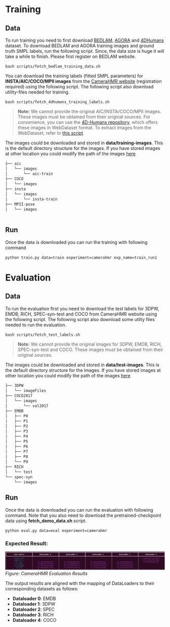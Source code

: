 # Training 

## Data
To run training you need to first download [BEDLAM](https://bedlam.is.tue.mpg.de), [AGORA](https://agora.is.tue.mpg.de) and [4DHumans](https://camerahmr.is.tue.mpg.de) dataset.
To download BEDLAM and AGORA training images and ground truth SMPL labels, run the following script. Since, the data size is huge it will take a while to finish. Please first register on BEDLAM website.

```
bash scripts/fetch_bedlam_training_data.sh
```

You can download the training labels (fitted SMPL parameters) for **INSTA/AIC/COCO/MPII images** from the [CameraHMR website](https://camerahmr.is.tue.mpg.de/index.html) (registration required) using the following script. The following script also download utility-files needed for training.

```
bash scripts/fetch_4dhumans_training_labels.sh
```

> **Note:** We cannot provide the original AIC/INSTA/COCO/MPII images. These images must be obtained from their original sources. For convenience, you can use the [4D-Humans repository](https://github.com/shubham-goel/4D-Humans?tab=readme-ov-file), which offers these images in WebDataset format. To extract images from the WebDataset, refer to [this script](core/utils/extract_images_from4dhumans.py).

The images could be downloaded and stored in **data/training-images**. This is the default directory structure for the images. If you have stored images at other location you could modify the path of the images [here](../core/configs/__init__.py)

```
├── aic
│   └── images
│       └── aic-train
├── COCO
│   └── images
├── insta
│   └── images
│       └── insta-train
├── MPII-pose
│   └── images


```
## Run
Once the data is downloaded you can run the training with following command
```
python train.py data=train experiment=camerahmr exp_name=train_run1          

```

# Evaluation
## Data

To run the evaluation first you need to download the test labels for 3DPW, EMDB, RICH, SPEC-syn-test and COCO from CameraHMR website using the following script. The following script also download some utilty files needed to run the evaluation.

```
bash scripts/fetch_test_labels.sh
```

> **Note:** We cannot provide the original images for 3DPW, EMDB, RICH, SPEC-syn-test and COCO. These images must be obtained from their original sources.

The images could be downloaded and stored in **data/test-images**. This is the default directory structure for the images. If you have stored images at other location you could modify the path of the images [here](../core/configs/__init__.py)

```
├── 3DPW
│   └── imageFiles
├── COCO2017
│   └── images
│       └── val2017
├── EMDB
│   ├── P0
│   ├── P1
│   ├── P2
│   ├── P3
│   ├── P4
│   ├── P5
│   ├── P6
│   ├── P7
│   ├── P8
│   └── P9
├── RICH
│   └── test
└── spec-syn
    └── images
```
    

## Run
Once the data is downloaded you can run the evaluation with following command. Note that you also need to download the pretrained-checkpoint data using **fetch_demo_data.sh** script.

```
python eval.py data=eval experiment=camerahmr  
```

### Expected Result:
![](eval_results.png)  
*Figure: CameraHMR Evaluation Results*

The output results are aligned with the mapping of DataLoaders to their corresponding datasets as follows:  
- **Dataloader 0**: EMDB  
- **Dataloader 1**: 3DPW  
- **Dataloader 2**: SPEC  
- **Dataloader 3**: RICH  
- **Dataloader 4**: COCO  

